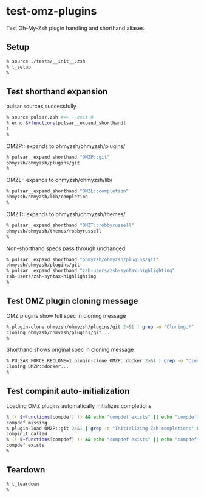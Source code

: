 # test-omz-plugins

Test Oh-My-Zsh plugin handling and shorthand aliases.

## Setup

```zsh
% source ./tests/__init__.zsh
% t_setup
%
```

## Test shorthand expansion

pulsar sources successfully

```zsh
% source pulsar.zsh #=> --exit 0
% echo $+functions[pulsar__expand_shorthand]
1
%
```

OMZP:: expands to ohmyzsh/ohmyzsh/plugins/

```zsh
% pulsar__expand_shorthand "OMZP::git"
ohmyzsh/ohmyzsh/plugins/git
%
```

OMZL:: expands to ohmyzsh/ohmyzsh/lib/

```zsh
% pulsar__expand_shorthand "OMZL::completion"
ohmyzsh/ohmyzsh/lib/completion
%
```

OMZT:: expands to ohmyzsh/ohmyzsh/themes/

```zsh
% pulsar__expand_shorthand "OMZT::robbyrussell"
ohmyzsh/ohmyzsh/themes/robbyrussell
%
```

Non-shorthand specs pass through unchanged

```zsh
% pulsar__expand_shorthand "ohmyzsh/ohmyzsh/plugins/git"
ohmyzsh/ohmyzsh/plugins/git
% pulsar__expand_shorthand "zsh-users/zsh-syntax-highlighting"
zsh-users/zsh-syntax-highlighting
%
```

## Test OMZ plugin cloning message

OMZ plugins show full spec in cloning message

```zsh
% plugin-clone ohmyzsh/ohmyzsh/plugins/git 2>&1 | grep -o "Cloning.*"
Cloning ohmyzsh/ohmyzsh/plugins/git...
%
```

Shorthand shows original spec in cloning message

```zsh
% PULSAR_FORCE_RECLONE=1 plugin-clone OMZP::docker 2>&1 | grep -o "Cloning.*"
Cloning OMZP::docker...
%
```

## Test compinit auto-initialization

Loading OMZ plugins automatically initializes completions

```zsh
% (( $+functions[compdef] )) && echo "compdef exists" || echo "compdef missing"
compdef missing
% plugin-load OMZP::git 2>&1 | grep -q "Initializing Zsh completions" && echo "compinit called" || echo "no message"
compinit called
% (( $+functions[compdef] )) && echo "compdef exists" || echo "compdef missing"
compdef exists
%
```

## Teardown

```zsh
% t_teardown
%
```
